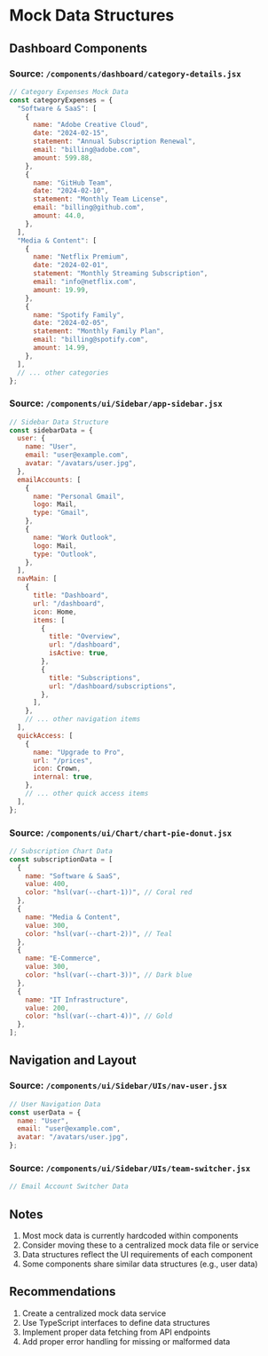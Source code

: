 # Mock Data Structures

## Dashboard Components

### Source: `/components/dashboard/category-details.jsx`

```javascript
// Category Expenses Mock Data
const categoryExpenses = {
  "Software & SaaS": [
    {
      name: "Adobe Creative Cloud",
      date: "2024-02-15",
      statement: "Annual Subscription Renewal",
      email: "billing@adobe.com",
      amount: 599.88,
    },
    {
      name: "GitHub Team",
      date: "2024-02-10",
      statement: "Monthly Team License",
      email: "billing@github.com",
      amount: 44.0,
    },
  ],
  "Media & Content": [
    {
      name: "Netflix Premium",
      date: "2024-02-01",
      statement: "Monthly Streaming Subscription",
      email: "info@netflix.com",
      amount: 19.99,
    },
    {
      name: "Spotify Family",
      date: "2024-02-05",
      statement: "Monthly Family Plan",
      email: "billing@spotify.com",
      amount: 14.99,
    },
  ],
  // ... other categories
};
```

### Source: `/components/ui/Sidebar/app-sidebar.jsx`

```javascript
// Sidebar Data Structure
const sidebarData = {
  user: {
    name: "User",
    email: "user@example.com",
    avatar: "/avatars/user.jpg",
  },
  emailAccounts: [
    {
      name: "Personal Gmail",
      logo: Mail,
      type: "Gmail",
    },
    {
      name: "Work Outlook",
      logo: Mail,
      type: "Outlook",
    },
  ],
  navMain: [
    {
      title: "Dashboard",
      url: "/dashboard",
      icon: Home,
      items: [
        {
          title: "Overview",
          url: "/dashboard",
          isActive: true,
        },
        {
          title: "Subscriptions",
          url: "/dashboard/subscriptions",
        },
      ],
    },
    // ... other navigation items
  ],
  quickAccess: [
    {
      name: "Upgrade to Pro",
      url: "/prices",
      icon: Crown,
      internal: true,
    },
    // ... other quick access items
  ],
};
```

### Source: `/components/ui/Chart/chart-pie-donut.jsx`

```javascript
// Subscription Chart Data
const subscriptionData = [
  {
    name: "Software & SaaS",
    value: 400,
    color: "hsl(var(--chart-1))", // Coral red
  },
  {
    name: "Media & Content",
    value: 300,
    color: "hsl(var(--chart-2))", // Teal
  },
  {
    name: "E-Commerce",
    value: 300,
    color: "hsl(var(--chart-3))", // Dark blue
  },
  {
    name: "IT Infrastructure",
    value: 200,
    color: "hsl(var(--chart-4))", // Gold
  },
];
```

## Navigation and Layout

### Source: `/components/ui/Sidebar/UIs/nav-user.jsx`

```javascript
// User Navigation Data
const userData = {
  name: "User",
  email: "user@example.com",
  avatar: "/avatars/user.jpg",
};
```

### Source: `/components/ui/Sidebar/UIs/team-switcher.jsx`

```javascript
// Email Account Switcher Data
```

## Notes

1. Most mock data is currently hardcoded within components
2. Consider moving these to a centralized mock data file or service
3. Data structures reflect the UI requirements of each component
4. Some components share similar data structures (e.g., user data)

## Recommendations

1. Create a centralized mock data service
2. Use TypeScript interfaces to define data structures
3. Implement proper data fetching from API endpoints
4. Add proper error handling for missing or malformed data

